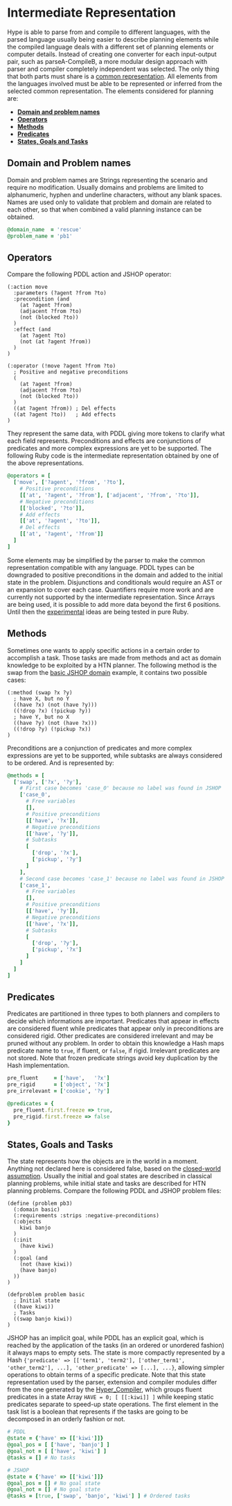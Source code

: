 # Intermediate Representation
Hype is able to parse from and compile to different languages, with the parsed language usually being easier to describe planning elements while the compiled language deals with a different set of planning elements or computer details.
Instead of creating one converter for each input-output pair, such as parseA-CompileB, a more modular design approach with parser and compiler completely independent was selected.
The only thing that both parts must share is a [common representation](https://en.wikipedia.org/wiki/Intermediate_language).
All elements from the languages involved must be able to be represented or inferred from the selected common representation.
The elements considered for planning are:
- [**Domain and problem names**](#domain-and-problem-names)
- [**Operators**](#operators)
- [**Methods**](#methods)
- [**Predicates**](#predicates)
- [**States, Goals and Tasks**](#states-goals-and-tasks)

## Domain and Problem names
Domain and problem names are Strings representing the scenario and require no modification.
Usually domains and problems are limited to alphanumeric, hyphen and underline characters, without any blank spaces.
Names are used only to validate that problem and domain are related to each other, so that when combined a valid planning instance can be obtained.

```Ruby
@domain_name  = 'rescue'
@problem_name = 'pb1'
```

## Operators
Compare the following PDDL action and JSHOP operator:

```Lisp
(:action move
  :parameters (?agent ?from ?to)
  :precondition (and
    (at ?agent ?from)
    (adjacent ?from ?to)
    (not (blocked ?to))
  )
  :effect (and
    (at ?agent ?to)
    (not (at ?agent ?from))
  )
)
```

```Lisp
(:operator (!move ?agent ?from ?to)
  ; Positive and negative preconditions
  (
    (at ?agent ?from)
    (adjacent ?from ?to)
    (not (blocked ?to))
  )
  ((at ?agent ?from)) ; Del effects
  ((at ?agent ?to))   ; Add effects
)
```

They represent the same data, with PDDL giving more tokens to clarify what each field represents.
Preconditions and effects are conjunctions of predicates and more complex expressions are yet to be supported.
The following Ruby code is the intermediate representation obtained by one of the above representations.

```Ruby
@operators = [
  ['move', ['?agent', '?from', '?to'],
    # Positive preconditions
    [['at', '?agent', '?from'], ['adjacent', '?from', '?to']],
    # Negative preconditions
    [['blocked', '?to']],
    # Add effects
    [['at', '?agent', '?to']],
    # Del effects
    [['at', '?agent', '?from']]
  ]
]
```

Some elements may be simplified by the parser to make the common representation compatible with any language.
PDDL types can be downgraded to positive preconditions in the domain and added to the initial state in the problem.
Disjunctions and conditionals would require an AST or an expansion to cover each case.
Quantifiers require more work and are currently not supported by the intermediate representation.
Since Arrays are being used, it is possible to add more data beyond the first 6 positions.
Until then the [experimental](../examples/experiments) ideas are being tested in pure Ruby.

## Methods
Sometimes one wants to apply specific actions in a certain order to accomplish a task.
Those tasks are made from methods and act as domain knowledge to be exploited by a HTN planner.
The following method is the swap from the [basic JSHOP domain](../examples/basic/basic.jshop) example, it contains two possible cases:

```Lisp
(:method (swap ?x ?y)
  ; have X, but no Y
  ((have ?x) (not (have ?y)))
  ((!drop ?x) (!pickup ?y))
  ; have Y, but no X
  ((have ?y) (not (have ?x)))
  ((!drop ?y) (!pickup ?x))
)
```

Preconditions are a conjunction of predicates and more complex expressions are yet to be supported, while subtasks are always considered to be ordered.
And is represented by:

```Ruby
@methods = [
  ['swap', ['?x', '?y'],
    # First case becomes 'case_0' because no label was found in JSHOP
    ['case_0',
      # Free variables
      [],
      # Positive preconditions
      [['have', '?x']],
      # Negative preconditions
      [['have', '?y']],
      # Subtasks
      [
        ['drop', '?x'],
        ['pickup', '?y']
      ]
    ],
    # Second case becomes 'case_1' because no label was found in JSHOP
    ['case_1',
      # Free variables
      [],
      # Positive preconditions
      [['have', '?y']],
      # Negative preconditions
      [['have', '?x']],
      # Subtasks
      [
        ['drop', '?y'],
        ['pickup', '?x']
      ]
    ]
  ]
]
```

## Predicates
Predicates are partitioned in three types to both planners and compilers to decide which informations are important.
Predicates that appear in effects are considered fluent while predicates that appear only in preconditions are considered rigid.
Other predicates are considered irrelevant and may be pruned without any problem.
In order to obtain this knowledge a Hash maps predicate name to ``true``, if fluent, or ``false``, if rigid.
Irrelevant predicates are not stored.
Note that frozen predicate strings avoid key duplication by the Hash implementation.

```Ruby
pre_fluent     = ['have',   '?x']
pre_rigid      = ['object', '?x']
pre_irrelevant = ['cookie', '?y']

@predicates = {
  pre_fluent.first.freeze => true,
  pre_rigid.first.freeze => false
}
```

## States, Goals and Tasks
The state represents how the objects are in the world in a moment.
Anything not declared here is considered false, based on the [closed-world assumption](https://en.wikipedia.org/wiki/Closed-world_assumption).
Usually the initial and goal states are described in classical planning problems, while initial state and tasks are described for HTN planning problems.
Compare the following PDDL and JSHOP problem files:

```Lisp
(define (problem pb3)
  (:domain basic)
  (:requirements :strips :negative-preconditions)
  (:objects
    kiwi banjo
  )
  (:init
    (have kiwi)
  )
  (:goal (and
    (not (have kiwi))
    (have banjo)
  ))
)
```

```Lisp
(defproblem problem basic
  ; Initial state
  ((have kiwi))
  ; Tasks
  ((swap banjo kiwi))
)
```

JSHOP has an implicit goal, while PDDL has an explicit goal, which is reached by the application of the tasks (in an ordered or unordered fashion) it always maps to empty sets.
The state is more compactly represented by a Hash ``{'predicate' => [['term1', 'term2'], ['other_term1', 'other_term2'], ...], 'other_predicate' => [...], ...}``, allowing simpler operations to obtain terms of a specific predicate.
Note that this state representation used by the parser, extension and compiler modules differ from the one generated by the [Hyper_Compiler](../compilers/Hyper_Compiler.rb), which groups fluent predicates in a state Array ``HAVE = 0; [ [[:kiwi]] ]`` while keeping static predicates separate to speed-up state operations.
The first element in the task list is a boolean that represents if the tasks are going to be decomposed in an orderly fashion or not.

```Ruby
# PDDL
@state = {'have' => [['kiwi']]}
@goal_pos = [ ['have', 'banjo'] ]
@goal_not = [ ['have', 'kiwi'] ]
@tasks = [] # No tasks

# JSHOP
@state = {'have' => [['kiwi']]}
@goal_pos = [] # No goal state
@goal_not = [] # No goal state
@tasks = [true, ['swap', 'banjo', 'kiwi'] ] # Ordered tasks
```